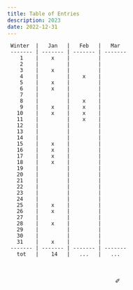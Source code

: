 ```yaml
---
title: Table of Entries
description: 2023
date: 2022-12-31
---
```


     Winter  |   Jan   |   Feb   |   Mar   
     ------- | ------- | ------- | ------- 
        1    |    x    |         |         
        2    |         |         |        
        3    |    x    |         |        
        4    |         |    x    |         
        5    |    x    |         |        
        6    |    x    |         |         
        7    |         |         |         
        8    |         |    x    |        
        9    |    x    |    x    |        
       10    |    x    |    x    |         
       11    |         |    x    |         
       12    |         |         |         
       13    |         |         |         
       14    |         |         |         
       15    |    x    |         |        
       16    |    x    |         |         
       17    |    x    |         |         
       18    |    x    |         |         
       19    |         |         |        
       20    |         |         |         
       21    |         |         |         
       22    |         |         |        
       23    |         |         |        
       24    |         |         |         
       25    |    x    |         |         
       26    |    x    |         |         
       27    |         |         |    
       28    |    x    |         |         
       29    |         |         |         
       30    |         |         |        
       31    |    x    |         |        
     ------- | ------- | ------- | ------- 
       tot   |    14   |   ...   |   ...   

&nbsp;

<div align="center">
  ✐
</div>
